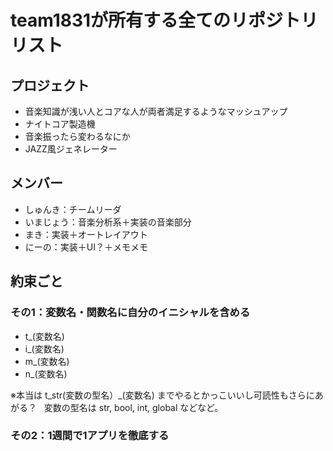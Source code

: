 # team1831が所有する全てのリポジトリリスト

## プロジェクト
* 音楽知識が浅い人とコアな人が両者満足するようなマッシュアップ
* ナイトコア製造機
* 音楽振ったら変わるなにか
* JAZZ風ジェネレーター

## メンバー
* しゅんき：チームリーダ
* いまじょう：音楽分析系＋実装の音楽部分
* まき：実装＋オートレイアウト
* にーの：実装＋UI？＋メモメモ

## 約束ごと
### その1：変数名・関数名に自分のイニシャルを含める
 * t_(変数名)
 * i_(変数名)
 * m_(変数名)
 * n_(変数名) 
  
※本当は t_str(変数の型名）_(変数名) までやるとかっこいいし可読性もさらにあがる？  
変数の型名は str, bool, int, global などなど。
 
 
### その2：1週間で1アプリを徹底する
